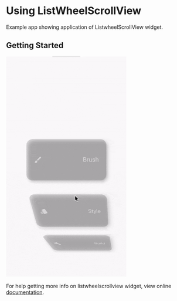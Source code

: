 # Using ListWheelScrollView

Example app showing application of ListwheelScrollView widget.

## Getting Started

<img src="listviewscrollgif.gif" height="600em" />

For help getting more info on listwheelscrollview widget, view online [documentation](https://api.flutter.dev/flutter/widgets/ListWheelScrollView-class.html).
